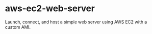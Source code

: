 # aws-ec2-web-server
 Launch, connect, and host a simple web server using AWS EC2 with a custom AMI.
